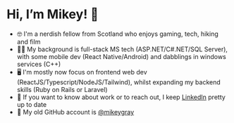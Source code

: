 # Hi, I’m Mikey! 👋

* 🤓  I'm a nerdish fellow from Scotland who enjoys gaming, tech, hiking and film
* 🧑‍💻  My background is full-stack MS tech (ASP.NET/C#.NET/SQL Server), with some mobile dev (React Native/Android) and dabblings in windows services (C++)
* 🖥  I'm mostly now focus on frontend web dev (ReactJS/Typescript/NodeJS/Tailwind), whilst expanding my backend skills (Ruby on Rails or Laravel) 
* 💼  If you want to know about work or to reach out, I keep [LinkedIn](https://www.linkedin.com/in/michaelragray/) pretty up to date
* 🦹  My old GitHub account is [@mikeygray](https://github.com/mikeygray)
